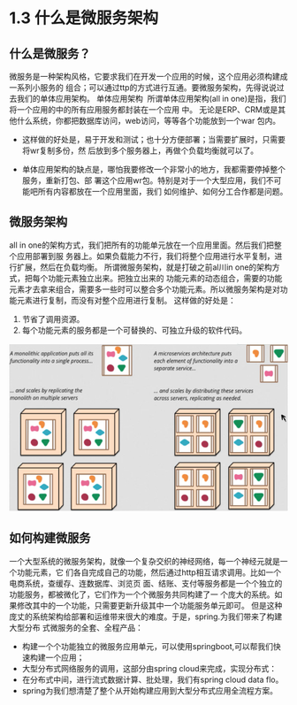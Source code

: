 # 1.3 什么是微服务架构

## 什么是微服务？

​	微服务是一种架构风格，它要求我们在开发一个应用的时候，这个应用必须构建成一系列小服务的
组合；可以通过ttp的方式进行互通。要微服务架构，先得说说过去我们的单体应用架构。
单体应用架构
​	所谓单体应用架构(all in one)是指，我们将一个应用的中的所有应用服务都封装在一个应用
中。
无论是ERP、CRM或是其他什么系统，你都把数据库访问，web访问，等等各个功能放到一个war
包内。

+ 这样做的好处是，易于开发和测试；也十分方便部署；当需要扩展时，只需要将wr复制多份，然
  后放到多个服务器上，再做个负载均衡就可以了。

+ 单体应用架构的缺点是，哪怕我要修改一个非常小的地方，我都需要停掉整个服务，重新打包、部
  署这个应用wr包。特别是对于一个大型应用，我们不可能吧所有内容都放在一个应用里面，我们
  如何维护、如何分工合作都是问题。

## 微服务架构

all in one的架构方式，我们把所有的功能单元放在一个应用里面。然后我们把整个应用部署到服
务器上。如果负载能力不行，我们将整个应用进行水平复制，进行扩展，然后在负载均衡。
所谓微服务架构，就是打破之前al川in one的架构方式，把每个功能元素独立出来。把独立出来的
功能元素的动态组合，需要的功能元素才去拿来组合，需要多一些时可以整合多个功能元素。所以微服务架构是对功能元素进行复制，而没有对整个应用进行复制。
这样做的好处是：

1. 节省了调用资源。
2. 每个功能元素的服务都是一个可替换的、可独立升级的软件代码。

<img src="\ico\sp3_1.png">

## 如何构建微服务

一个大型系统的微服务架构，就像一个复杂交织的神经网络，每一个神经元就是一个功能元素，它
们各自完成自己的功能，然后通过http相互请求调用。比如一个电商系统，查缓存、连数据库、浏览页
面、结账、支付等服务都是一个个独立的功能服务，都被微化了，它们作为一个个微服务共同构建了一
个庞大的系统。如果修改其中的一个功能，只需要更新升级其中一个功能服务单元即可。
但是这种庞丈的系统架构给部署和运维带来很大的难度。于是，spring.为我们带来了构建大型分布
式微服务的全套、全程产品：

+ 构建一个个功能独立的微服务应用单元，可以使用springboot,可以帮我们快速构建一个应用；
+ 大型分布式网络服务的调用，这部分由spring cloud来完成，实现分布式：
+ 在分布式中间，进行流式数据计算、批处理，我们有spring cloud data flo。
+ spring为我们想清楚了整个从开始构建应用到大型分布式应用全流程方案。